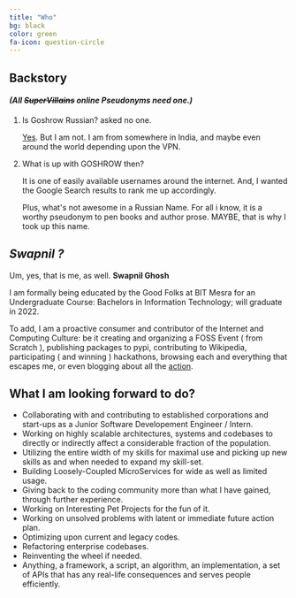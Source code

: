 ```yaml
---
title: "Who"
bg: black
color: green
fa-icon: question-circle
---
```


## **Backstory**

#### *(All ~~SuperVillains~~ online Pseudonyms need one.)*

1. Is Goshrow Russian? 
    asked no one.

    [Yes](http://www.genealogytoday.com/surname/finder.mv?Surname=Goshrow). But I am not. I am from somewhere in India, and maybe even around the world depending upon the VPN. 

1. What is up with GOSHROW then?

    It is one of easily available usernames around the internet. And, I wanted the Google Search results to rank me up accordingly. 
    
    Plus, what's not awesome in a Russian Name. For all i know, it is a worthy pseudonym to pen books and author prose. MAYBE, that is why I took up this name. 


## *Swapnil ?*

Um, yes, that is me, as well. **Swapnil Ghosh**

I am formally being educated by the Good Folks at BIT Mesra for an Undergraduate Course: Bachelors in Information Technology; will graduate in 2022.

To add, I am a proactive consumer and contributor of the Internet and Computing Culture: be it creating and organizing a FOSS Event ( from Scratch ), publishing packages to pypi, contributing to Wikipedia, participating ( and winning ) hackathons, browsing each and everything that escapes me, or even blogging about all the [action](https://goshrow.github.io/blog).

## **What I am looking forward to do?**
* Collaborating with and contributing to established corporations and start-ups as a Junior Software Developement Engineer / Intern.
* Working on highly scalable architectures, systems and codebases to directly or indirectly affect a considerable fraction of the population.
* Utilizing the entire width of my skills for maximal use and picking up new skills as and when needed to expand my skill-set.
* Building Loosely-Coupled MicroServices for wide as well as limited usage.
* Giving back to the coding community more than what I have gained, through further experience.
* Working on Interesting Pet Projects for the fun of it.
* Working on unsolved problems with latent or immediate future action plan.
* Optimizing upon current and legacy codes. 
* Refactoring enterprise codebases.
* Reinventing the wheel if needed.
* Anything, a framework, a script, an algorithm, an implementation, a set of APIs that has any real-life consequences and serves people efficiently.